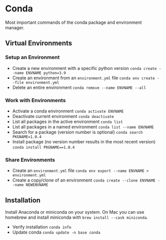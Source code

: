 # Conda

Most important commands of the conda package and environment manager.

## Virtual Environments

### Setup an Environment

- Create a new environment with a specific python version `conda create --name ENVNAME python=3.9`
- Create an environment from an `environment.yml` file `conda env create --file environment.yml`
- Delete an entire environment `conda remove --name ENVNAME --all`

### Work with Environments

- Activate a conda environment `conda activate ENVNAME`
- Deactivate current environment `conda deactivate`
- List all packages in the active environment `conda list`
- List all packages in a named environment `conda list --name ENVNAME`
- Search for a package (version number is optional) `conda search PKGNAME=1.0.4`
- Install package (no version number results in the most recent version) `conda install PKGNAME==1.0.4`

### Share Environments

- Create an `environment.yml` file `conda env export --name ENVNAME > environment.yml`
- Create a copy/clone of an environment `conda create --clone ENVNAME --name NEWENVNAME`

## Installation

Install Anaconda or miniconda on your system. On Mac you can use homebrew and install miniconda with `brew install --cask miniconda`.

- Verify installation `conda info`
- Update conda `conda update -n base conda`


